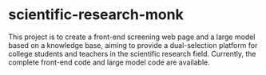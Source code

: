# scientific-research-monk
This project is to create a front-end screening web page and a large model based on a knowledge base, aiming to provide a dual-selection platform for college students and teachers in the scientific research field. Currently, the complete front-end code and large model code are available.
